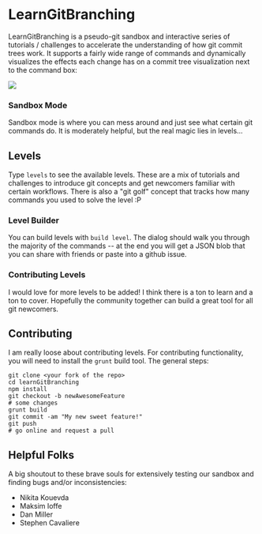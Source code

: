 # LearnGitBranching

LearnGitBranching is a pseudo-git sandbox and interactive series of tutorials / challenges to accelerate the understanding of how git commit trees work. It supports a fairly wide range of commands and dynamically visualizes the effects each change has on a commit tree visualization next to the command box:

<img src="https://raw.github.com/pcottle/learnGitBranching/master/assets/learnGitBranching.png"/>

### Sandbox Mode

Sandbox mode is where you can mess around and just see what certain git commands do. It is moderately helpful, but the real magic lies in levels...

## Levels

Type `levels` to see the available levels. These are a mix of tutorials and challenges to introduce git concepts and get newcomers familiar with certain workflows. There is also a "git golf" concept that tracks how many commands you used to solve the level :P

### Level Builder

You can build levels with `build level`. The dialog should walk you through the majority of the commands -- at the end you will get a JSON blob that you can share with friends or paste into a github issue.

### Contributing Levels

I would love for more levels to be added! I think there is a ton to learn and a ton to cover. Hopefully the community together can build a great tool for all git newcomers.

## Contributing

I am really loose about contributing levels. For contributing functionality, you will need to install the `grunt` build tool. The general steps:

```
git clone <your fork of the repo>
cd learnGitBranching
npm install
git checkout -b newAwesomeFeature
# some changes
grunt build
git commit -am "My new sweet feature!"
git push
# go online and request a pull
```

## Helpful Folks
A big shoutout to these brave souls for extensively testing our sandbox and finding bugs and/or inconsistencies:

* Nikita Kouevda
* Maksim Ioffe
* Dan Miller
* Stephen Cavaliere

